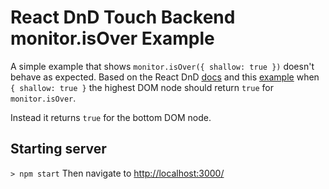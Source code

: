 # React DnD Touch Backend monitor.isOver Example

A simple example that shows `monitor.isOver({ shallow: true })` doesn't behave as expected.
Based on the React DnD [docs](https://gaearon.github.io/react-dnd/docs-drop-target-monitor.html) and this [example](https://gaearon.github.io/react-dnd/examples-nesting-drop-targets.html) when `{ shallow: true }` the highest DOM node should return `true` for `monitor.isOver`.

Instead it returns `true` for the bottom DOM node.

## Starting server
```> npm start```
Then navigate to [http://localhost:3000/](http://localhost:3000/)
